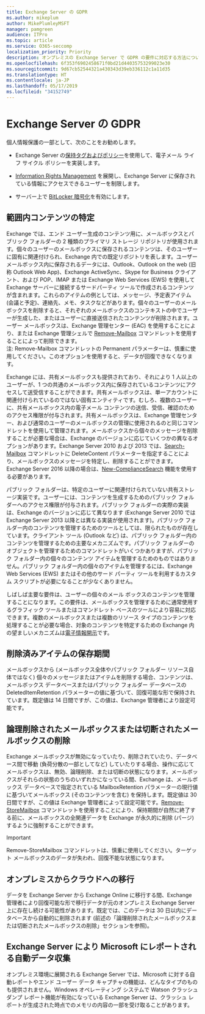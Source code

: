 ```yaml
---
title: Exchange Server の GDPR
ms.author: mikeplum
author: MikePlumleyMSFT
manager: pamgreen
audience: ITPro
ms.topic: article
ms.service: O365-seccomp
localization_priority: Priority
description: オンプレミスの Exchange Server で GDPR の要件に対応する方法について説明します。
ms.openlocfilehash: 6f353f6902458671f0bd21d44035753299023e30
ms.sourcegitcommit: 9d67cb52544321a430343d39eb336112c1a11d35
ms.translationtype: HT
ms.contentlocale: ja-JP
ms.lasthandoff: 05/17/2019
ms.locfileid: "34152749"
---
```

# <a name="gdpr-for-exchange-server"></a>Exchange Server の GDPR

個人情報保護の一部として、次のことをお勧めします。

-   Exchange Server の[保持タグおよびポリシー](https://technet.microsoft.com/library/dd297955(v=exchg.160).aspx)を使用して、電子メール ライフ サイクル ポリシーを実装します。

-   [Information Rights Management](https://technet.microsoft.com/library/dd638140(v=exchg.160).aspx) を展開し、Exchange Server に保存されている情報にアクセスできるユーザーを制限します。

-   サーバー上で [BitLocker 暗号化](https://blogs.technet.microsoft.com/exchange/2015/10/20/enabling-bitlocker-on-exchange-servers/)を有効にします。

## <a name="identifying-in-scope-content"></a>範囲内コンテンツの特定

Exchange では、エンド ユーザー生成のコンテンツ用に、メールボックスとパブリック フォルダーの 2 種類のプライマリ ストレージ リポジトリが使用されます。個々のユーザーのメールボックスに保存されるコンテンツは、そのユーザーに固有に関連付けられ、Exchange 内での既定リポジトリを表します。ユーザー メールボックス内に保存されるデータには、Outlook、Outlook on the web (旧称 Outlook Web App)、Exchange ActiveSync、Skype for Business クライアント、および POP、IMAP または Exchange Web Services (EWS) を使用して Exchange サーバーに接続するサードパーティ ツールで作成されるコンテンツが含まれます。これらのアイテムの例としては、メッセージ、予定表アイテム (会議と予定)、連絡先、メモ、タスクなどがあります。個々のユーザーのメールボックスを削除すると、それぞれのメールボックスのコンテキストの中でユーザーが生成した、またはユーザーに直接送信されたコンテンツが削除されます。ユーザー メールボックスは、Exchange 管理センター (EAC) を使用することにより、または Exchange 管理シェルで [Remove-Mailbox](https://docs.microsoft.com/powershell/module/exchange/mailboxes/remove-mailbox?view=exchange-ps) コマンドレットを使用することによって削除できます。\
注: Remove-Mailbox コマンドレットの Permanent パラメーターは、慎重に使用してください。このオプションを使用すると、データが回復できなくなります。

Exchange には、共有メールボックスも提供されており、それにより 1 人以上のユーザーが、1 つの共通のメールボックス内に保存されているコンテンツにアクセスして送受信することができます。共有メールボックスは、単一アカウントに関連付けられているのではない固有エンティティです。むしろ、複数のユーザーに、共有メールボックス内の電子メール コンテンツの送信、受信、確認のためのアクセス権限が付与されます。共有メールボックスは、Exchange 管理センター、および通常のユーザーのメールボックスの管理に使用されるのと同じコマンドレットを使用して管理されます。メールボックスから個々のメッセージを削除することが必要な場合は、Exchange のバージョンに応じていくつかの異なるオプションがあります。Exchange Server 2010 および 2013 では、[Search-Mailbox](https://docs.microsoft.com/powershell/module/exchange/mailboxes/search-mailbox?view=exchange-ps) コマンドレットに DeleteContent パラメーターを指定することにより、メールボックスのメッセージを特定し、削除することができます。Exchange Server 2016 以降の場合は、[New-ComplianceSearch](https://technet.microsoft.com/library/ff459253(v=exchg.160).aspx) 機能を使用する必要があります。

パブリック フォルダーは、特定のユーザーに関連付けられていない共有ストレージ実装です。ユーザーには、コンテンツを生成するためのパブリック フォルダーへのアクセス権限が付与されます。パブリック フォルダーの実際の実装は、Exchange のバージョンに応じて異なります (Exchange Server 2010 では Exchange Server 2013 以降とは異なる実装が使用されます)。パブリック フォルダー内のコンテンツを管理するためのツールとしては、限られたものが存在しています。クライアント ツール (Outlook など) は、パブリック フォルダー内のコンテンツを管理するための主要なメカニズムです。パブリック フォルダーのオブジェクトを管理するためのコマンドレットがいくつかありますが、パブリック フォルダー内の個々のコンテンツ アイテムを管理するためのものではありません。パブリック フォルダー内の個々のアイテムを管理するには、Exchange Web Services (EWS) またはその他のサード パーティ ツールを利用するカスタム スクリプトが必要になることが少なくありません。

しばしば主要な要件は、ユーザーの個々のメール ボックスのコンテンツを管理することになります。この要件は、メールボックスを管理するために通常使用するグラフィック ツールまたはコマンドレット ベースのツールにより容易に対応できます。複数のメールボックスまたは複数のリソース タイプのコンテンツを処理することが必要な場合、対象のコンテンツを特定するための Exchange 内の望ましいメカニズムは[電子情報開示](https://technet.microsoft.com/library/dd298021(v=exchg.160).aspx)です。

## <a name="deleted-item-retention"></a>削除済みアイテムの保存期間

メールボックスから (メールボックス全体やパブリック フォルダー リソース自体ではなく) 個々のメッセージまたはアイテムを削除する場合、コンテンツは、メールボックス データベースまたはパブリック フォルダー データベースの DeletedItemRetention パラメーターの値に基づいて、回復可能な形で保持されています。既定値は 14 日間ですが、この値は、Exchange 管理者により設定可能です。

## <a name="removing-soft-deleted-and-disconnected-mailboxes"></a>論理削除されたメールボックスまたは切断されたメールボックスの削除

Exchange メールボックスが無効になっていたり、削除されていたり、データベース間で移動 (負荷分散の一部としてなど) していたりする場合、操作に応じてメールボックスは、無効、論理削除、または切断の状態になります。メールボックスがそれらの状態のうちのいずれかになっている間、Exchange は、メールボックス データベースで指定されている MailboxRetention パラメーターの現行値に基づいてメールボックス (そのコンテンツを含む) を保持します。既定値は 30 日間ですが、この値は Exchange 管理者によって設定可能です。[Remove-StoreMailbox](https://docs.microsoft.com/powershell/module/exchange/mailbox-databases-and-servers/remove-storemailbox?view=exchange-ps) コマンドレットを使用することにより、保持期間が自然に終了する前に、メールボックスの全関連データを Exchange が永久的に削除 (パージ) するように強制することができます。

> [!IMPORTANT]
> Remove-StoreMailbox コマンドレットは、慎重に使用してください。ターゲット メールボックスのデータが失われ、回復不能な状態になります。 

## <a name="on-prem-to-cloud-migrations"></a>オンプレミスからクラウドへの移行

データを Exchange Server から Exchange Online に移行する間、Exchange 管理者により回復可能な形で移行データが元のオンプレミス Exchange Server 上に存在し続ける可能性があります。既定では、このデータは 30 日以内にデータベースから自動的に削除されます (前述の「論理削除されたメールボックスまたは切断されたメールボックスの削除」セクションを参照)。

## <a name="automatic-data-collection-reported-to-microsoft-by-exchange-server"></a>Exchange Server により Microsoft にレポートされる自動データ収集

オンプレミス環境に展開される Exchange Server では、Microsoft に対する自動レポートやエンド ユーザー データ キャプチャの機能は、どんなタイプのものも提供されません。Windows オペレーティング システムで Watson クラッシュ ダンプ レポート機能が有効になっている Exchange Server は、クラッシュ レポートが生成された時点でのメモリの内容の一部を受け取ることがあります。
